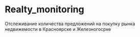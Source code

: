 # Realty_monitoring
Отслеживание количества предложений на покупку рынка недвижемости в Красноярске и Железногосрке 